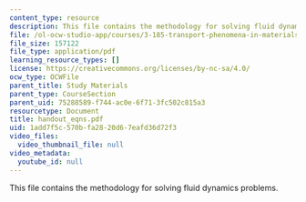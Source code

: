 ```yaml
---
content_type: resource
description: This file contains the methodology for solving fluid dynamics problems.
file: /ol-ocw-studio-app/courses/3-185-transport-phenomena-in-materials-engineering-fall-2003/1add7f5c570bfa2820d67eafd36d72f3_handout_eqns.pdf
file_size: 157122
file_type: application/pdf
learning_resource_types: []
license: https://creativecommons.org/licenses/by-nc-sa/4.0/
ocw_type: OCWFile
parent_title: Study Materials
parent_type: CourseSection
parent_uid: 75288589-f744-ac0e-6f71-3fc502c815a3
resourcetype: Document
title: handout_eqns.pdf
uid: 1add7f5c-570b-fa28-20d6-7eafd36d72f3
video_files:
  video_thumbnail_file: null
video_metadata:
  youtube_id: null
---
```

This file contains the methodology for solving fluid dynamics problems.
